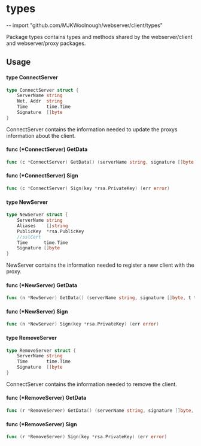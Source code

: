 # types
--
    import "github.com/MJKWoolnough/webserver/client/types"

Package types contains types and methods shared by the webserver/client and webserver/proxy packages.

## Usage

#### type ConnectServer

```go
type ConnectServer struct {
	ServerName string
	Net, Addr  string
	Time       time.Time
	Signature  []byte
}
```

ConnectServer contains the information needed to update the proxys information
about the client.

#### func (*ConnectServer) GetData

```go
func (c *ConnectServer) GetData() (serverName string, signature []byte, t time.Time)
```

#### func (*ConnectServer) Sign

```go
func (c *ConnectServer) Sign(key *rsa.PrivateKey) (err error)
```

#### type NewServer

```go
type NewServer struct {
	ServerName string
	Aliases    []string
	PublicKey  *rsa.PublicKey
	//sslCert
	Time      time.Time
	Signature []byte
}
```

NewServer contains the information needed to register a new client with the
proxy.

#### func (*NewServer) GetData

```go
func (n *NewServer) GetData() (serverName string, signature []byte, t time.Time)
```

#### func (*NewServer) Sign

```go
func (n *NewServer) Sign(key *rsa.PrivateKey) (err error)
```

#### type RemoveServer

```go
type RemoveServer struct {
	ServerName string
	Time       time.Time
	Signature  []byte
}
```

ConnectServer contains the information needed to remove the client.

#### func (*RemoveServer) GetData

```go
func (r *RemoveServer) GetData() (serverName string, signature []byte, t time.Time)
```

#### func (*RemoveServer) Sign

```go
func (r *RemoveServer) Sign(key *rsa.PrivateKey) (err error)
```
